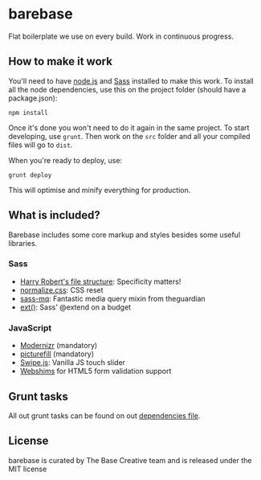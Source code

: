 # barebase
Flat boilerplate we use on every build. Work in continuous progress.

## How to make it work
You'll need to have [node.js](https://nodejs.org/download/) and [Sass](http://sass-lang.com/install) installed to make this work. To install all the node dependencies, use this on the project folder (should have a package.json):

```
npm install
```

Once it's done you won't need to do it again in the same project. To start developing, use `grunt`.
Then work on the `src` folder and all your compiled files will go to `dist`.

When you're ready to deploy, use: 
```
grunt deploy
```

This will optimise and minify everything for production.


## What is included?
Barebase includes some core markup and styles besides some useful libraries.

### Sass
- [Harry Robert's file structure](http://cssguidelin.es/): Specificity matters!
- [normalize.css](http://necolas.github.io/normalize.css/): CSS reset
- [sass-mq](https://github.com/sass-mq/sass-mq): Fantastic media query mixin from theguardian
- [ext()](http://jaicab.com/ext/): Sass' @extend on a budget

### JavaScript
- [Modernizr](http://modernizr.com/) (mandatory)
- [picturefill](https://github.com/scottjehl/picturefill) (mandatory)
- [Swipe.js](https://github.com/thebird/Swipe): Vanilla JS touch slider
- [Webshims](http://afarkas.github.io/webshim/demos/) for HTML5 form validation support

## Grunt tasks
All out grunt tasks can be found on out [dependencies file](https://github.com/basecreative/barebase/blob/master/package.json).

## License
barebase is curated by The Base Creative team and is released under the MIT license